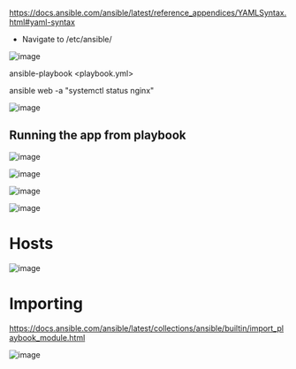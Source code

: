 
https://docs.ansible.com/ansible/latest/reference_appendices/YAMLSyntax.html#yaml-syntax

- Navigate to /etc/ansible/


![image](https://user-images.githubusercontent.com/14828358/148207313-b9f28eb0-1dff-4e55-9a8a-a59ff0190797.png)


ansible-playbook <playbook.yml>


ansible web -a "systemctl status nginx"

![image](https://user-images.githubusercontent.com/14828358/148207708-dd693570-1a16-416a-97ca-5845e25c6a11.png)




## Running the app from playbook

![image](https://user-images.githubusercontent.com/14828358/148227279-50a00a25-9c61-4a3d-b71e-9e13516b2d7e.png)


![image](https://user-images.githubusercontent.com/14828358/148228781-00601de4-4c1a-4ea3-9b18-2b03adfe9aa6.png)


![image](https://user-images.githubusercontent.com/14828358/148256915-42dbd728-d83d-4ba9-82c4-21eabbcbdabb.png)


![image](https://user-images.githubusercontent.com/14828358/148256978-e6c499a8-45ab-4c1a-b7ca-64e9a6fabb42.png)

# Hosts

![image](https://user-images.githubusercontent.com/14828358/148257181-ec496112-b44e-4c0c-97f4-26694747325f.png)

# Importing

https://docs.ansible.com/ansible/latest/collections/ansible/builtin/import_playbook_module.html

![image](https://user-images.githubusercontent.com/14828358/148285434-d9b2df10-2abc-4daa-addd-f508b47987fb.png)

